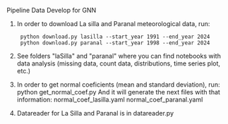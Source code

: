 Pipeline Data Develop for GNN 

1. In order to download La silla and Paranal meteorological data, run:

        python download.py lasilla --start_year 1991 --end_year 2024
        python download.py paranal --start_year 1998 --end_year 2024

2. See folders "laSilla" and "paranal" where you can find notebooks with data analysis (missing data, count data, distributions, time series plot, etc.)

3. In order to get normal coeficients (mean and standard deviation), run:
        python get_normal_coef.py 
    And it will generate the next files with that information:
        normal_coef_lasilla.yaml
        normal_coef_paranal.yaml

4. Datareader for La Silla and Paranal is in datareader.py  